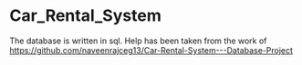 # Car_Rental_System

The database is written in sql.
Help has been taken from the work of https://github.com/naveenrajceg13/Car-Rental-System---Database-Project

